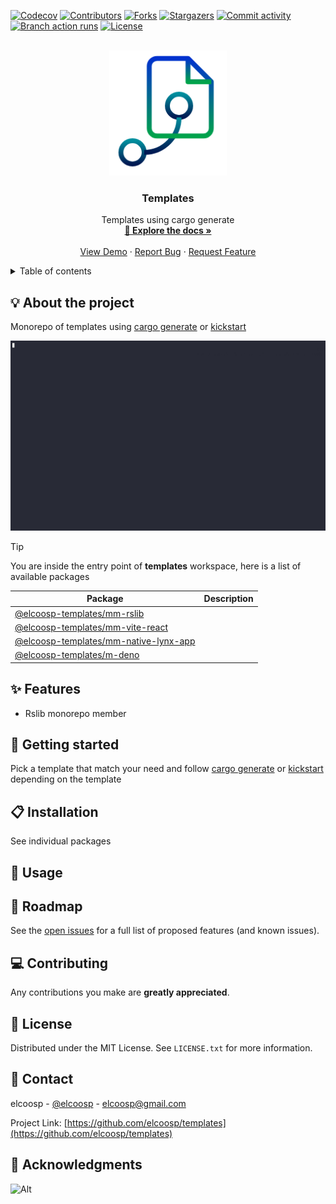 <a id="readme-top"></a>
<!-- PROJECT SHIELDS -->
[![Codecov][codecov-shield]][codecov-url]
[![Contributors][contributors-shield]][contributors-url]
[![Forks][forks-shield]][forks-url]
[![Stargazers][stargazers-shield]][stargazers-url]
[![Commit activity][commit-activity-shield]][commit-activity-url]
[![Branch action runs][branch-action-runs-shield]][branch-action-runs-url]
[![License][license-shield]][license-url]

<!-- PROJECT LOGO -->
<br />
<div align="center">
  <a href="https://github.com/elcoosp/templates">
    <img src="https://raw.githubusercontent.com/elcoosp/templates/HEAD/images/logo.png" style="max-height: 200px; object-fit: contain;" alt="Logo">
  </a>
  <h3 align="center">Templates</h3>
  
  <p align="center">
    Templates using cargo generate
    <br />
    <a href="https://github.com/elcoosp/templates"><strong>📖 Explore the docs »</strong></a>
    <br />
    <br />
    <a href="https://github.com/elcoosp/templates">View Demo</a>
    ·
    <a href="https://github.com/elcoosp/templates/issues/new?template=bug-report.yml&title=%5BBug%5D%3A+&labels=bug&assignees=elcoosp">Report Bug</a>
    ·
    <a href="https://github.com/elcoosp/templates/issues/new?template=feature-request.yml&title=%5BFeat%5D%3A+&labels=enhancement&assignees=elcoosp">Request Feature</a>
  </p>
</div>

<!-- TABLE OF CONTENTS -->
<details>
  <summary>Table of contents</summary>
  <ol>
   <li><a href="#about-the-project">💡 About the project</a></li>
   <li><a href="#features">✨ Features</a></li>
   <li><a href="#getting-started">🎉 Getting started</a></li>
   <li><a href="#installation">📋 Installation</a></li>
   <li><a href="#usage">🔧 Usage</a></li>
   <li><a href="#roadmap">🚀 Roadmap</a></li>
   <li><a href="#contributing">💻 Contributing</a></li>
   <li><a href="#license">📄 License</a></li>
   <li><a href="#contact">📨 Contact</a></li>
   <li><a href="#acknowledgments">👏 Acknowledgments</a></li>
  </ol>
</details>

## 💡 About the project

Monorepo of templates using [cargo generate](https://github.com/cargo-generate/cargo-generate) or [kickstart](https://github.com/Keats/kickstart)

<img src="https://raw.githubusercontent.com/elcoosp/templates/HEAD/images/screenshot.gif" alt="Product screenshot" />

> [!TIP]
> You are inside the entry point of **templates** workspace, here is a list of available packages

| Package                                                              | Description |
| -------------------------------------------------------------------- | ----------- |
| [@elcoosp-templates/mm-rslib](packages/mm-rslib)                     |             |
| [@elcoosp-templates/mm-vite-react](packages/mm-vite-react)           |             |
| [@elcoosp-templates/mm-native-lynx-app](packages/mm-native-lynx-app) |             |
| [@elcoosp-templates/m-deno](packages/m-deno)                         |             |

## ✨ Features

- Rslib monorepo member

## 🎉 Getting started

Pick a template that match your need and follow [cargo generate](https://github.com/cargo-generate/cargo-generate) or [kickstart](https://github.com/Keats/kickstart) depending on the template

## 📋 Installation

See individual packages

## 🔧 Usage

## 🚀 Roadmap

See the [open issues](https://github.com/elcoosp/templates/issues) for a full list of proposed features (and known issues).


## 💻 Contributing

Any contributions you make are **greatly appreciated**.

## 📄 License

Distributed under the MIT License. See `LICENSE.txt` for more information.

## 📨 Contact

elcoosp - [@elcoosp](https://twitter.com/elcoosp) - [elcoosp@gmail.com](elcoosp@gmail.com)

Project Link: [https://github.com/elcoosp/templates](https://github.com/elcoosp/templates)

## 👏 Acknowledgments

<!--MARKDOWN LINKS & IMAGES-- >
<!--https://www.markdownguide.org/basic-syntax/#reference-style-links -->
![Alt](https://repobeats.axiom.co/api/embed/b6094745c34ee025ae4eeb67dc3c6406245ab2e5.svg "Repobeats analytics image")

[codecov-shield]: https://img.shields.io/codecov/c/github/elcoosp/templates/main.svg?style=for-the-badge
[codecov-url]: https://codecov.io/github/elcoosp/templates/tree/main
[contributors-shield]: https://img.shields.io/github/contributors/elcoosp/templates.svg?style=for-the-badge
[contributors-url]: https://github.com/elcoosp/templates/graphs/contributors
[forks-shield]: https://img.shields.io/github/forks/elcoosp/templates.svg?style=for-the-badge
[forks-url]: https://github.com/elcoosp/templates/network/members
[stargazers-shield]: https://img.shields.io/github/stars/elcoosp/templates.svg?style=for-the-badge
[stargazers-url]: https://github.com/elcoosp/templates/stargazers
[commit-activity-shield]: https://img.shields.io/github/commit-activity/w/elcoosp/templates.svg?style=for-the-badge
[commit-activity-url]: https://github.com/elcoosp/templates/commits
[branch-action-runs-shield]: https://img.shields.io/github/check-runs/elcoosp/templates/main.svg?style=for-the-badge
[branch-action-runs-url]: https://github.com/elcoosp/templates/actions?query=branch%3Amain
[license-shield]: https://img.shields.io/github/license/elcoosp/templates.svg?style=for-the-badge
[license-url]: https://github.com/elcoosp/templates/blob/master/LICENSE.txt
